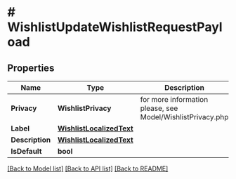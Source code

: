 # # WishlistUpdateWishlistRequestPayload


## Properties 


Name | Type | Description | Notes
------------ | ------------- | ------------- | -------------
**Privacy**| **WishlistPrivacy** |  for more information please, see Model/WishlistPrivacy.php  | [optional]
**Label**| [**WishlistLocalizedText**](WishlistLocalizedText.md) |   | [optional]
**Description**| [**WishlistLocalizedText**](WishlistLocalizedText.md) |   | [optional]
**IsDefault**| **bool** |   | [optional]


[[Back to Model list]](../../README.md#models) [[Back to API list]](../../README.md#endpoints) [[Back to README]](../../README.md)

